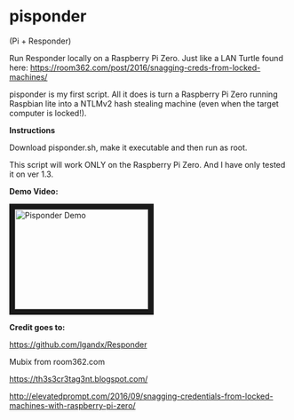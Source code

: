 # pisponder
(Pi + Responder)

Run Responder locally on a Raspberry Pi Zero. Just like a LAN Turtle found here:
https://room362.com/post/2016/snagging-creds-from-locked-machines/



pisponder is my first script. All it does is turn a Raspberry Pi Zero running Raspbian lite into a NTLMv2 hash stealing machine (even when the target computer is locked!).

**Instructions**

Download pisponder.sh, make it executable and then run as root.

This script will work ONLY on the Raspberry Pi Zero. And I have only tested it on ver 1.3.

**Demo Video:**

<a href="http://www.youtube.com/watch?feature=player_embedded&v=0Rrhi5nXQ2k
" target="_blank"><img src="http://img.youtube.com/vi/0Rrhi5nXQ2k/0.jpg" 
alt="Pisponder Demo" width="240" height="180" border="10" /></a>

**Credit goes to:**

https://github.com/lgandx/Responder

Mubix from room362.com

https://th3s3cr3tag3nt.blogspot.com/

http://elevatedprompt.com/2016/09/snagging-credentials-from-locked-machines-with-raspberry-pi-zero/

